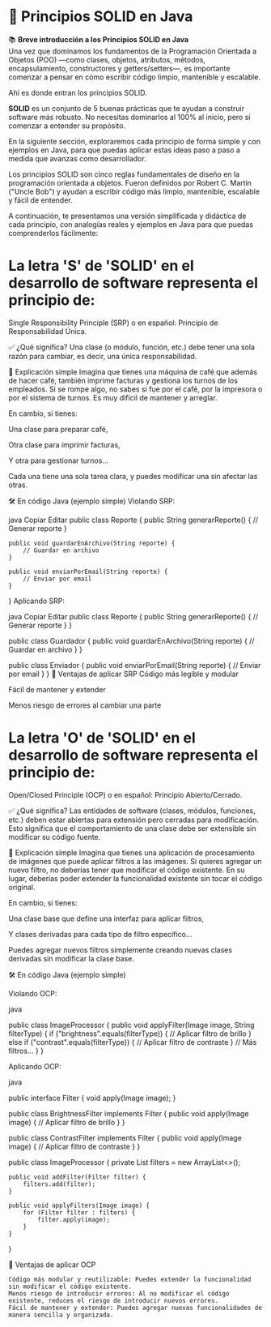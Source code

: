 # 📘 Principios SOLID en Java

📚 **Breve introducción a los Principios SOLID en Java**  
Una vez que dominamos los fundamentos de la Programación Orientada a Objetos (POO) —como clases, objetos, atributos, métodos, encapsulamiento, constructores y getters/setters—, es importante comenzar a pensar en cómo escribir código limpio, mantenible y escalable.

Ahí es donde entran los principios SOLID.

**SOLID** es un conjunto de 5 buenas prácticas que te ayudan a construir software más robusto. No necesitas dominarlos al 100% al inicio, pero sí comenzar a entender su propósito.

En la siguiente sección, exploraremos cada principio de forma simple y con ejemplos en Java, para que puedas aplicar estas ideas paso a paso a medida que avanzas como desarrollador.

Los principios SOLID son cinco reglas fundamentales de diseño en la programación orientada a objetos. Fueron definidos por Robert C. Martin ("Uncle Bob") y ayudan a escribir código más limpio, mantenible, escalable y fácil de entender.

A continuación, te presentamos una versión simplificada y didáctica de cada principio, con analogías reales y ejemplos en Java para que puedas comprenderlos fácilmente:


# La letra 'S' de 'SOLID' en el desarrollo de software representa el principio de:

Single Responsibility Principle (SRP)
o en español: Principio de Responsabilidad Única.

✅ ¿Qué significa?
Una clase (o módulo, función, etc.) debe tener una sola razón para cambiar, es decir, una única responsabilidad.

📌 Explicación simple
Imagina que tienes una máquina de café que además de hacer café, también imprime facturas y gestiona los turnos de los empleados. Si se rompe algo, no sabes si fue por el café, por la impresora o por el sistema de turnos. Es muy difícil de mantener y arreglar.

En cambio, si tienes:

Una clase para preparar café,

Otra clase para imprimir facturas,

Y otra para gestionar turnos...

Cada una tiene una sola tarea clara, y puedes modificar una sin afectar las otras.

🛠️ En código Java (ejemplo simple)
Violando SRP:

java
Copiar
Editar
public class Reporte {
    public String generarReporte() {
        // Generar reporte
    }

    public void guardarEnArchivo(String reporte) {
        // Guardar en archivo
    }

    public void enviarPorEmail(String reporte) {
        // Enviar por email
    }
}
Aplicando SRP:

java
Copiar
Editar
public class Reporte {
    public String generarReporte() {
        // Generar reporte
    }
}

public class Guardador {
    public void guardarEnArchivo(String reporte) {
        // Guardar en archivo
    }
}

public class Enviador {
    public void enviarPorEmail(String reporte) {
        // Enviar por email
    }
}
🧠 Ventajas de aplicar SRP
Código más legible y modular

Fácil de mantener y extender

Menos riesgo de errores al cambiar una parte




# La letra 'O' de 'SOLID' en el desarrollo de software representa el principio de:

Open/Closed Principle (OCP)
o en español: Principio Abierto/Cerrado.

✅ ¿Qué significa?
Las entidades de software (clases, módulos, funciones, etc.) deben estar abiertas para extensión pero cerradas para modificación. Esto significa que el comportamiento de una clase debe ser extensible sin modificar su código fuente.

📌 Explicación simple
Imagina que tienes una aplicación de procesamiento de imágenes que puede aplicar filtros a las imágenes. Si quieres agregar un nuevo filtro, no deberías tener que modificar el código existente. En su lugar, deberías poder extender la funcionalidad existente sin tocar el código original.

En cambio, si tienes:

Una clase base que define una interfaz para aplicar filtros,

Y clases derivadas para cada tipo de filtro específico...

Puedes agregar nuevos filtros simplemente creando nuevas clases derivadas sin modificar la clase base.

🛠️ En código Java (ejemplo simple)

Violando OCP:

java

public class ImageProcessor {
    public void applyFilter(Image image, String filterType) {
        if ("brightness".equals(filterType)) {
            // Aplicar filtro de brillo
        } else if ("contrast".equals(filterType)) {
            // Aplicar filtro de contraste
        }
        // Más filtros...
    }
}

Aplicando OCP:

java

public interface Filter {
    void apply(Image image);
}

public class BrightnessFilter implements Filter {
    public void apply(Image image) {
        // Aplicar filtro de brillo
    }
}

public class ContrastFilter implements Filter {
    public void apply(Image image) {
        // Aplicar filtro de contraste
    }
}

public class ImageProcessor {
    private List<Filter> filters = new ArrayList<>();

    public void addFilter(Filter filter) {
        filters.add(filter);
    }

    public void applyFilters(Image image) {
        for (Filter filter : filters) {
            filter.apply(image);
        }
    }
}

🧠 Ventajas de aplicar OCP

    Código más modular y reutilizable: Puedes extender la funcionalidad sin modificar el código existente.
    Menos riesgo de introducir errores: Al no modificar el código existente, reduces el riesgo de introducir nuevos errores.
    Fácil de mantener y extender: Puedes agregar nuevas funcionalidades de manera sencilla y organizada.

